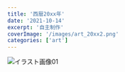 ```yaml
---
title: '西暦20xx年'
date: '2021-10-14'
excerpt: '自主制作'
coverImage: '/images/art_20xx2.png'
categories: ['art']
--- 
```


![イラスト画像01](/images/art_20xx2.png)  